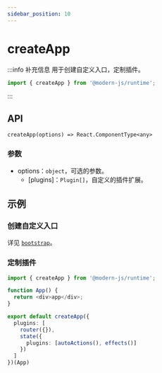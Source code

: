 ```yaml
---
sidebar_position: 10
---
```


# createApp

:::info 补充信息
用于创建自定义入口，定制插件。
```ts
import { createApp } from '@modern-js/runtime';
```
:::

## API

`createApp(options) => React.ComponentType<any>`

### 参数

- options：`object`，可选的参数。
  - [plugins]：`Plugin[]`，自定义的插件扩展。

## 示例

### 创建自定义入口

详见 [`bootstrap`](./bootstrap)。

### 定制插件

```ts
import { createApp } from '@modern-js/runtime';

function App() {
  return <div>app</div>;
}

export default createApp({
  plugins: [
    router({}),
    state({
      plugins: [autoActions(), effects()]
    })
  ]
})(App)

```
